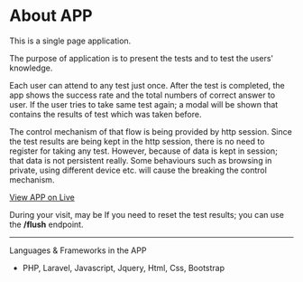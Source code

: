# About APP

This is a single page application.

The purpose of application is to present the tests and to test the users' knowledge.

Each user can attend to any test just once. After the test is completed, the app shows the success rate and the total numbers of correct answer to user. If the user tries to take same test again; a modal will be shown that contains the results of test which was taken before.

The control mechanism of that flow is being provided by http session. Since the test results are being kept in the http session, there is no need to register for taking any test. However, because of data is kept in session; that data is not persistent really. Some behaviours such as browsing in private, using different device etc. will cause the breaking the control mechanism.

[View APP on Live](http://ec2-34-245-204-97.eu-west-1.compute.amazonaws.com)


During your visit, may be If you need to reset the test results; you can use the **/flush** endpoint. 


---

Languages & Frameworks in the APP

+ PHP, Laravel, Javascript, Jquery, Html, Css, Bootstrap





